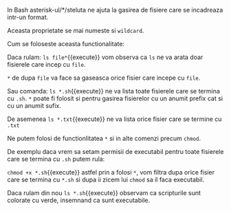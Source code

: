 In Bash asterisk-ul/*/steluta ne ajuta la gasirea de fisiere care se incadreaza intr-un format.

Aceasta proprietate se mai numeste si `wildcard`.

Cum se foloseste aceasta functionalitate:

Daca rulam: `ls file*`{{execute}} vom observa ca `ls` ne va arata doar fisierele care incep cu `file`.

`*` de dupa `file` va face sa gaseasca orice fisier care incepe cu `file`.

Sau comanda: `ls *.sh`{{execute}} ne va lista toate fisierele care se termina cu `.sh`. `*` poate fi folosit si pentru gasirea fisierelor cu un anumit prefix cat si cu un anumit sufix.

De asemenea `ls *.txt`{{execute}} ne va lista orice fisier care se termine cu `.txt`

Ne putem folosi de functionlitatea `*` si in alte comenzi precum `chmod`.

De exemplu daca vrem sa setam permisii de executabil pentru toate fisierele care se termina cu `.sh` putem rula:

`chmod +x *.sh`{{execute}} astfel prin a folosi `*`, vom filtra dupa orice fisier care se termina cu `*.sh` si dupa ii zicem lui `chmod` sa il faca executabil.

Daca rulam din nou `ls *.sh`{{execute}} observam ca scripturile sunt colorate cu verde, insemnand ca sunt executabile.